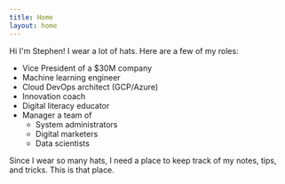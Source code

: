 ```yaml
---
title: Home
layout: home
---
```


Hi I'm Stephen! I wear a lot of hats. Here are a few of my roles:
- Vice President of a $30M company
- Machine learning engineer
- Cloud DevOps architect (GCP/Azure)
- Innovation coach
- Digital literacy educator
- Manager a team of
  - System administrators
  - Digital marketers
  - Data scientists


Since I wear so many hats, I need a place to keep track of my notes, tips, and tricks. This is that place.
